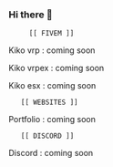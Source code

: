 ### Hi there 👋


         [[ FIVEM ]]
         


Kiko vrp : coming soon

Kiko vrpex : coming soon

Kiko esx : coming soon


       [[ WEBSITES ]]
       


Portfolio : coming soon



       [[ DISCORD ]]
       


Discord : coming soon
